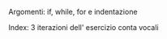 Argomenti: if, while, for e indentazione

Index:
     3 iterazioni dell' esercizio conta vocali

     